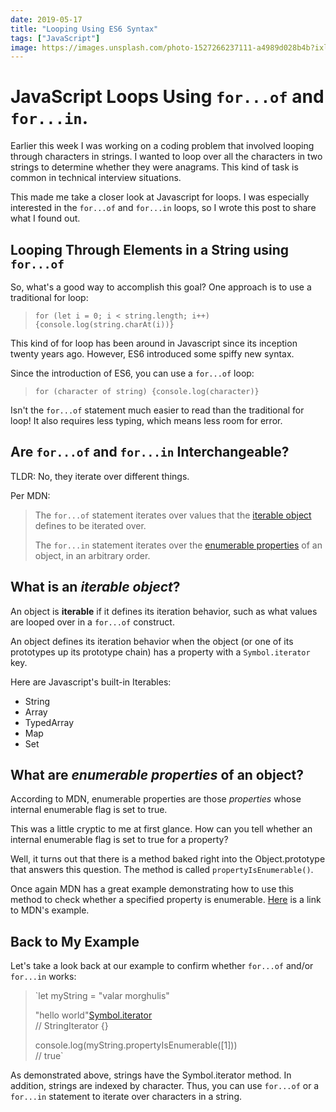 ```yaml
---
date: 2019-05-17
title: "Looping Using ES6 Syntax"
tags: ["JavaScript"]
image: https://images.unsplash.com/photo-1527266237111-a4989d028b4b?ixlib=rb-1.2.1&ixid=eyJhcHBfaWQiOjEyMDd9&auto=format&fit=crop&w=1650&q=80
---
```


# JavaScript Loops Using `for...of` and `for...in`.

Earlier this week I was working on a coding problem that involved looping through characters in strings. I wanted to loop over all the characters in two strings to determine whether they were anagrams. This kind of task is common in technical interview situations.

This made me take a closer look at Javascript for loops. I was especially interested in the `for...of` and `for...in` loops, so I wrote this post to share what I found out.

## Looping Through Elements in a String using `for...of`

So, what's a good way to accomplish this goal? One approach is to use a traditional for loop:

> `for (let i = 0; i < string.length; i++) {console.log(string.charAt(i))}`

This kind of for loop has been around in Javascript since its inception twenty years ago. However, ES6 introduced some spiffy new syntax.

Since the introduction of ES6, you can use a `for...of` loop:

> `for (character of string) {console.log(character)}`

Isn't the `for...of` statement much easier to read than the traditional for loop! It also requires less typing, which means less room for error.

## Are `for...of` and `for...in` Interchangeable?

TLDR: No, they iterate over different things.

Per MDN:

> The `for...of` statement iterates over values that the [iterable object](https://developer.mozilla.org/en-US/docs/Web/JavaScript/Guide/Iterators_and_Generators#Iterables) defines to be iterated over.
>
> The `for...in` statement iterates over the [enumerable properties](https://developer.mozilla.org/en-US/docs/Web/JavaScript/Enumerability_and_ownership_of_properties) of an object, in an arbitrary order.

## What is an _iterable object_?

An object is **iterable** if it defines its iteration behavior, such as what values are looped over in a `for...of` construct.

An object defines its iteration behavior when the object (or one of its prototypes up its prototype chain) has a property with a `Symbol.iterator` key.

Here are Javascript's built-in Iterables:

- String
- Array
- TypedArray
- Map
- Set

## What are _enumerable properties_ of an object?

According to MDN, enumerable properties are those _properties_ whose internal enumerable flag is set to true.

This was a little cryptic to me at first glance. How can you tell whether an internal enumerable flag is set to true for a property?

Well, it turns out that there is a method baked right into the Object.prototype that answers this question. The method is called `propertyIsEnumerable()`.

Once again MDN has a great example demonstrating how to use this method to check whether a specified property is enumerable. [Here](https://developer.mozilla.org/en-US/docs/Web/JavaScript/Reference/Global_Objects/Object/propertyIsEnumerable) is a link to MDN's example.

## Back to My Example

Let's take a look back at our example to confirm whether `for...of` and/or `for...in` works:

> `let myString = "valar morghulis"
>
> "hello world"[Symbol.iterator]()  
> // StringIterator {}
>
> console.log(myString.propertyIsEnumerable([1]))  
> // true`

As demonstrated above, strings have the Symbol.iterator method. In addition, strings are indexed by character. Thus, you can use `for...of` or a `for...in` statement to iterate over characters in a string.
